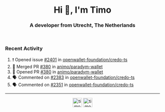 <h1 align="center">Hi 👋, I'm Timo</h1>
<h3 align="center">A developer from Utrecht, The Netherlands</h3>
<br/>
<!-- https://github.com/rahuldkjain/github-profile-readme-generator --!>

<!--  <p align="left"><img src="https://github-readme-stats.vercel.app/api?username=timoglastra&show_icons=true&count_private=true&" alt="timoglastra" /></p> --!>

<!--
Github language stats
<p align="left"><img src="https://github-readme-stats.vercel.app/api/top-langs/?username=timoglastra&layout=compact" alt="timoglastra" /><p>
-->

<!-- Codestats language stats -->
<!-- <p align="left"><img src="https://codestats-readme.vercel.app/api/top-langs/?username=timoglastra&layout=compact&language_count=12" alt="timoglastra" /><p>    --!>
  
<h3>Recent Activity</h3>

<!--START_SECTION:activity-->
1. ❗ Opened issue [#2401](https://github.com/openwallet-foundation/credo-ts/issues/2401) in [openwallet-foundation/credo-ts](https://github.com/openwallet-foundation/credo-ts)
2. 🎉 Merged PR [#380](https://github.com/animo/paradym-wallet/pull/380) in [animo/paradym-wallet](https://github.com/animo/paradym-wallet)
3. 💪 Opened PR [#380](https://github.com/animo/paradym-wallet/pull/380) in [animo/paradym-wallet](https://github.com/animo/paradym-wallet)
4. 🗣 Commented on [#2383](https://github.com/openwallet-foundation/credo-ts/issues/2383#issuecomment-3246011344) in [openwallet-foundation/credo-ts](https://github.com/openwallet-foundation/credo-ts)
5. 🗣 Commented on [#2351](https://github.com/openwallet-foundation/credo-ts/pull/2351#issuecomment-3244929951) in [openwallet-foundation/credo-ts](https://github.com/openwallet-foundation/credo-ts)
<!--END_SECTION:activity-->

---

<p align="center">
<a href="https://twitter.com/timoglastra" target="blank"><img align="center" src="https://cdn.jsdelivr.net/npm/simple-icons@3.0.1/icons/twitter.svg" alt="timoglastra" height="30" width="30" /></a>
<a href="https://linkedin.com/in/timoglastra" target="blank"><img align="center" src="https://cdn.jsdelivr.net/npm/simple-icons@3.0.1/icons/linkedin.svg" alt="timoglastra" height="30" width="30" /></a>
</p>




